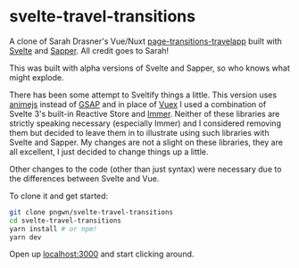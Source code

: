# svelte-travel-transitions

A clone of Sarah Drasner's Vue/Nuxt [page-transitions-travelapp](https://github.com/sdras/page-transitions-travelapp) built with [Svelte](https://svelte.technology/) and [Sapper](https://sapper.svelte.technology/). All credit goes to Sarah!

This was built with alpha versions of Svelte and Sapper, so who knows what might explode. 

There has been some attempt to Sveltify things a little. This version uses [animejs](http://animejs.com/) instead of [GSAP](https://greensock.com/) and in place of [Vuex](https://vuex.vuejs.org/) I used a combination of Svelte 3's built-in Reactive Store and [Immer](https://github.com/mweststrate/immer). Neither of these libraries are strictly speaking necessary (especially Immer) and I considered removing them but decided to leave them in to illustrate using such libraries with Svelte and Sapper. My changes are not a slight on these libraries, they are all excellent, I just decided to change things up a little.

Other changes to the code (other than just syntax) were necessary due to the differences between Svelte and Vue.

To clone it and get started:

```bash
git clone pngwn/svelte-travel-transitions
cd svelte-travel-transitions
yarn install # or npm!
yarn dev
```

Open up [localhost:3000](http://localhost:3000) and start clicking around.

